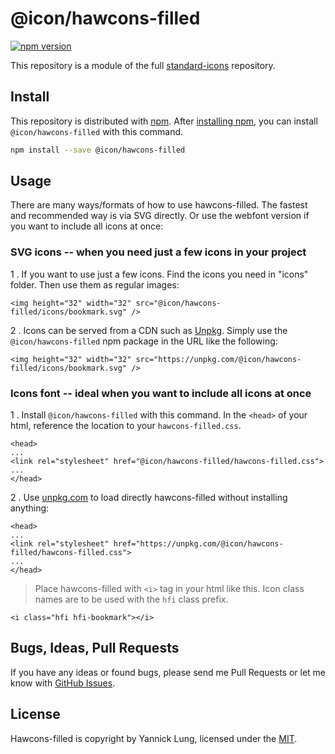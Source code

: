 # @icon/hawcons-filled

[![npm version](https://img.shields.io/npm/v/@icon/hawcons-filled.svg)](https://www.npmjs.org/package/@icon/hawcons-filled)

This repository is a module of the full [standard-icons][standard-icons] repository.

## Install

This repository is distributed with [npm]. After [installing npm][install-npm], you can install `@icon/hawcons-filled` with this command.

```bash
npm install --save @icon/hawcons-filled
```

## Usage

There are many ways/formats of how to use hawcons-filled. The fastest and recommended way is via SVG directly. Or use the webfont version if you want to include all icons at once:

### SVG icons -- when you need just a few icons in your project

 1 . If you want to use just a few icons. Find the icons you need in "icons" folder. Then use them as regular images:

```
<img height="32" width="32" src="@icon/hawcons-filled/icons/bookmark.svg" />
```

 2 . Icons can be served from a CDN such as [Unpkg][Unpkg]. Simply use the `@icon/hawcons-filled` npm package in the URL like the following:

```
<img height="32" width="32" src="https://unpkg.com/@icon/hawcons-filled/icons/bookmark.svg" />
```

### Icons font -- ideal when you want to include all icons at once

 1 . Install `@icon/hawcons-filled` with this command. In the `<head>` of your html, reference the location to your `hawcons-filled.css`.

```
<head>
...
<link rel="stylesheet" href="@icon/hawcons-filled/hawcons-filled.css">
...
</head>
```

 2 . Use [unpkg.com][Unpkg] to load directly hawcons-filled without installing anything:

```
<head>
...
<link rel="stylesheet" href="https://unpkg.com/@icon/hawcons-filled/hawcons-filled.css">
...
</head>
```

> Place hawcons-filled with `<i>` tag in your html like this. Icon class names are to be used with the `hfi` class prefix.

```
<i class="hfi hfi-bookmark"></i>
```


## Bugs, Ideas, Pull Requests

If you have any ideas or found bugs, please send me Pull Requests or let me know with [GitHub Issues][github issues].

## License

Hawcons-filled is copyright by Yannick Lung, licensed under the [MIT][license].

[license]: https://github.com/thecreation/icons/blob/master/modules/hawcons-filled/LICENSE
[standard-icons]: https://github.com/thecreation/standard-icons
[npm]: https://www.npmjs.com/
[install-npm]: https://docs.npmjs.com/getting-started/installing-node
[sass]: http://sass-lang.com/
[github issues]: https://github.com/thecreation/standard-icons/issues
[Unpkg]: https://unpkg.com